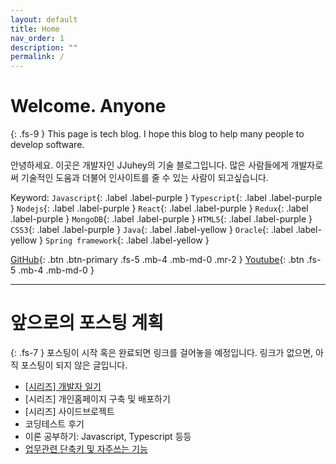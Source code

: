 ```yaml
---
layout: default
title: Home
nav_order: 1
description: ""
permalink: /
---
```


# Welcome. Anyone
{: .fs-9 }
This page is tech blog. I hope this blog to help many people to develop software.

안녕하세요. 이곳은 개발자인 JJuhey의 기술 블로그입니다. 많은 사람들에게 개발자로써 기술적인 도움과 더불어 인사이트를 줄 수 있는 사람이 되고싶습니다.

Keyword: `Javascript`{: .label .label-purple } `Typescript`{: .label .label-purple } `Nodejs`{: .label .label-purple } `React`{: .label .label-purple } `Redux`{: .label .label-purple } `MongoDB`{: .label .label-purple } `HTML5`{: .label .label-purple } `CSS3`{: .label .label-purple } `Java`{: .label .label-yellow } `Oracle`{: .label .label-yellow } `Spring framework`{: .label .label-yellow }


[GitHub](https://github.com/jjuhey){: .btn .btn-primary .fs-5 .mb-4 .mb-md-0 .mr-2 }
[Youtube](https://www.youtube.com/channel/UCATCOo6KRY3x6bna6z6P9dA){: .btn .fs-5 .mb-4 .mb-md-0 }
* * *

# **앞으로의 포스팅 계획**
{: .fs-7 }
포스팅이 시작 혹은 완료되면 링크를 걸어놓을 예정입니다. 링크가 없으면, 아직 포스팅이 되지 않은 글입니다.
* [[시리즈] 개발자 일기](docs/developer-diary)
* [시리즈] 개인홈페이지 구축 및 배포하기
* [시리즈] 사이드브로젝트
* 코딩테스트 후기
* 이론 공부하기: Javascript, Typescript 등등
* [업무관련 단축키 및 자주쓰는 기능](docs/shortcuts)